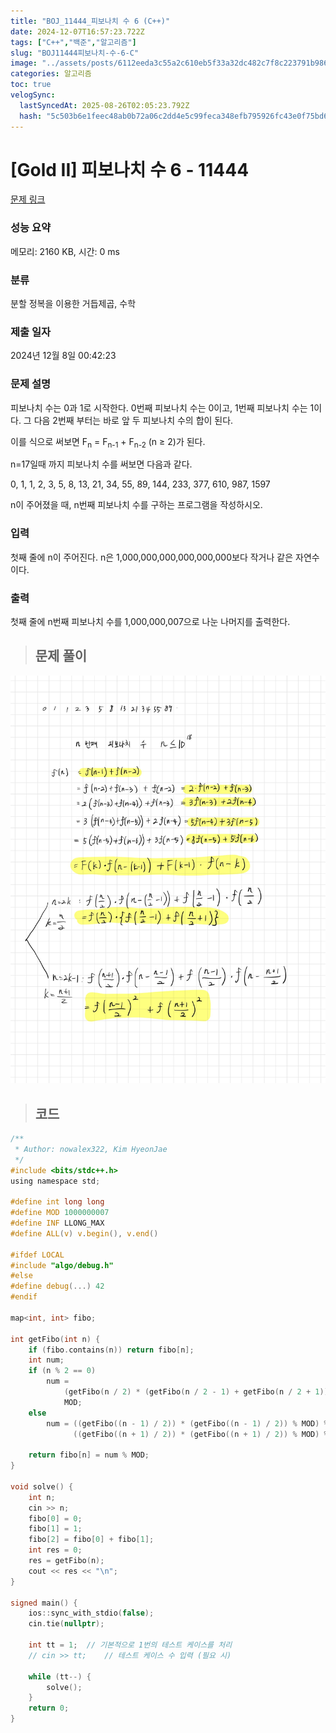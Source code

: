 ```yaml
---
title: "BOJ_11444_피보나치 수 6 (C++)"
date: 2024-12-07T16:57:23.722Z
tags: ["C++","백준","알고리즘"]
slug: "BOJ11444피보나치-수-6-C"
image: "../assets/posts/6112eeda3c55a2c610eb5f33a32dc482c7f8c223791b986a65da669ac030e12d.png"
categories: 알고리즘
toc: true
velogSync:
  lastSyncedAt: 2025-08-26T02:05:23.792Z
  hash: "5c503b6e1feec48ab0b72a06c2dd4e5c99feca348efb795926fc43e0f75bd6ce"
---
```


# [Gold II] 피보나치 수 6 - 11444 

[문제 링크](https://www.acmicpc.net/problem/11444) 

### 성능 요약

메모리: 2160 KB, 시간: 0 ms

### 분류

분할 정복을 이용한 거듭제곱, 수학

### 제출 일자

2024년 12월 8일 00:42:23

### 문제 설명

<p>피보나치 수는 0과 1로 시작한다. 0번째 피보나치 수는 0이고, 1번째 피보나치 수는 1이다. 그 다음 2번째 부터는 바로 앞 두 피보나치 수의 합이 된다.</p>

<p>이를 식으로 써보면 F<sub>n</sub> = F<sub>n-1</sub> + F<sub>n-2</sub> (n ≥ 2)가 된다.</p>

<p>n=17일때 까지 피보나치 수를 써보면 다음과 같다.</p>

<p>0, 1, 1, 2, 3, 5, 8, 13, 21, 34, 55, 89, 144, 233, 377, 610, 987, 1597</p>

<p>n이 주어졌을 때, n번째 피보나치 수를 구하는 프로그램을 작성하시오.</p>

### 입력 

 <p>첫째 줄에 n이 주어진다. n은 1,000,000,000,000,000,000보다 작거나 같은 자연수이다.</p>

### 출력 

 <p>첫째 줄에 n번째 피보나치 수를 1,000,000,007으로 나눈 나머지를 출력한다.</p>

> ## 문제 풀이

![](/assets/posts/6112eeda3c55a2c610eb5f33a32dc482c7f8c223791b986a65da669ac030e12d.png)


> ## 코드

```c
/**
 * Author: nowalex322, Kim HyeonJae
 */
#include <bits/stdc++.h>
using namespace std;

#define int long long
#define MOD 1000000007
#define INF LLONG_MAX
#define ALL(v) v.begin(), v.end()

#ifdef LOCAL
#include "algo/debug.h"
#else
#define debug(...) 42
#endif

map<int, int> fibo;

int getFibo(int n) {
    if (fibo.contains(n)) return fibo[n];
    int num;
    if (n % 2 == 0)
        num =
            (getFibo(n / 2) * (getFibo(n / 2 - 1) + getFibo(n / 2 + 1)) % MOD) %
            MOD;
    else
        num = ((getFibo((n - 1) / 2)) * (getFibo((n - 1) / 2)) % MOD) % MOD +
              ((getFibo((n + 1) / 2)) * (getFibo((n + 1) / 2)) % MOD) % MOD;

    return fibo[n] = num % MOD;
}

void solve() {
    int n;
    cin >> n;
    fibo[0] = 0;
    fibo[1] = 1;
    fibo[2] = fibo[0] + fibo[1];
    int res = 0;
    res = getFibo(n);
    cout << res << "\n";
}

signed main() {
    ios::sync_with_stdio(false);
    cin.tie(nullptr);

    int tt = 1;  // 기본적으로 1번의 테스트 케이스를 처리
    // cin >> tt;    // 테스트 케이스 수 입력 (필요 시)

    while (tt--) {
        solve();
    }
    return 0;
}
```